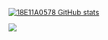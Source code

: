 

[![18E11A0578 GitHub stats](https://github-readme-stats.vercel.app/api?username=18E11A0578&count_private=true&show_icons=true&theme=tokyonight)](https://github.com/18E11A0578?tab=repositories)



![](https://komarev.com/ghpvc/?username=18E11A0578&color=blue)






